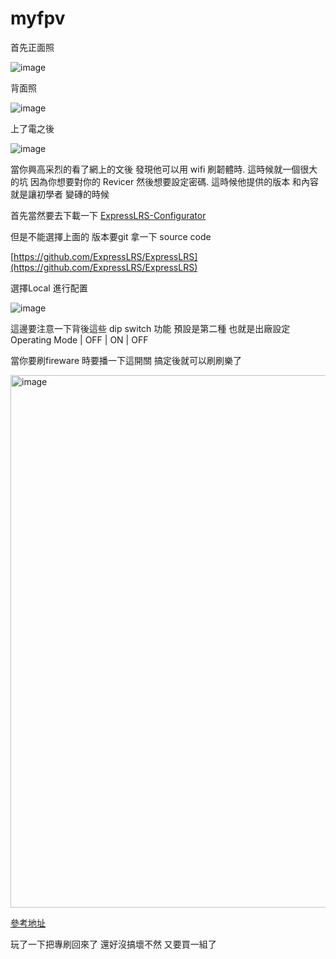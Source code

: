 # myfpv


首先正面照

![image](https://user-images.githubusercontent.com/412675/186812309-9a2d0746-bd49-4a43-979f-a0f06a73e4c6.png)

背面照

![image](https://user-images.githubusercontent.com/412675/186812321-92e4877e-e1e8-4d93-ad4d-95a14576e461.png)

上了電之後 

![image](https://user-images.githubusercontent.com/412675/186812398-4c081a35-a9ba-42a7-bafb-0bfa96b88004.png)

當你興高采烈的看了網上的文後 發現他可以用 wifi 刷韌體時. 這時候就一個很大的坑
因為你想要對你的 Revicer 然後想要設定密碼. 這時候他提供的版本 和內容 就是讓初學者 變磚的時候

首先當然要去下載一下 
[ExpressLRS-Configurator](https://github.com/ExpressLRS/ExpressLRS-Configurator/releases/)

但是不能選擇上面的 版本要git 拿一下 source code

[https://github.com/ExpressLRS/ExpressLRS](https://github.com/ExpressLRS/ExpressLRS)

選擇Local 進行配置

![image](https://user-images.githubusercontent.com/412675/186812809-1cbf0fbb-640b-4dd2-b105-54f8cff1ba91.png)

 
這邊要注意一下背後這些 dip switch 功能 預設是第二種 也就是出廠設定
Operating Mode | OFF | ON | OFF

當你要刷fireware 時要播一下這開關 搞定後就可以刷刷樂了


<img width="852" alt="image" src="https://user-images.githubusercontent.com/412675/186812028-bc0c3ebe-b5df-4e06-aa63-83902e28ef4c.png">



[參考地址](https://oscarliang.com/betafpv-elrs-micro-tx-module-1w-edition/)

玩了一下把專刷回來了 還好沒搞壞不然 又要買一組了

